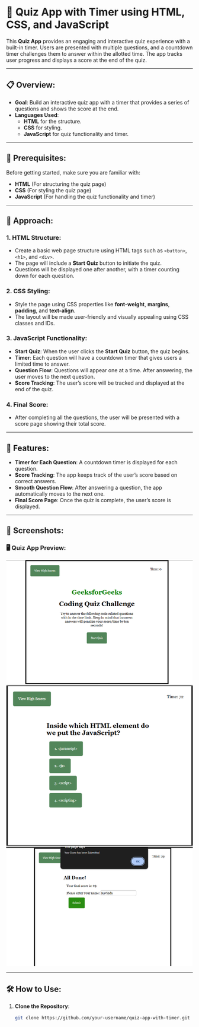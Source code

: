 # 📝 **Quiz App with Timer using HTML, CSS, and JavaScript**

This **Quiz App** provides an engaging and interactive quiz experience with a built-in timer. Users are presented with multiple questions, and a countdown timer challenges them to answer within the allotted time. The app tracks user progress and displays a score at the end of the quiz.

---

## 📋 **Overview**:

- **Goal**: Build an interactive quiz app with a timer that provides a series of questions and shows the score at the end.
- **Languages Used**: 
  - **HTML** for the structure.
  - **CSS** for styling.
  - **JavaScript** for quiz functionality and timer.

---

## 📝 **Prerequisites**:

Before getting started, make sure you are familiar with:
- **HTML** (For structuring the quiz page)
- **CSS** (For styling the quiz page)
- **JavaScript** (For handling the quiz functionality and timer)

---

## 🚀 **Approach**:

### 1. **HTML Structure**:
- Create a basic web page structure using HTML tags such as `<button>`, `<h1>`, and `<div>`.
- The page will include a **Start Quiz** button to initiate the quiz.
- Questions will be displayed one after another, with a timer counting down for each question.

### 2. **CSS Styling**:
- Style the page using CSS properties like **font-weight**, **margins**, **padding**, and **text-align**.
- The layout will be made user-friendly and visually appealing using CSS classes and IDs.
  
### 3. **JavaScript Functionality**:
- **Start Quiz**: When the user clicks the **Start Quiz** button, the quiz begins.
- **Timer**: Each question will have a countdown timer that gives users a limited time to answer.
- **Question Flow**: Questions will appear one at a time. After answering, the user moves to the next question.
- **Score Tracking**: The user’s score will be tracked and displayed at the end of the quiz.

### 4. **Final Score**:
- After completing all the questions, the user will be presented with a score page showing their total score.
  
---

## 🌟 **Features**:

- **Timer for Each Question**: A countdown timer is displayed for each question.
- **Score Tracking**: The app keeps track of the user’s score based on correct answers.
- **Smooth Question Flow**: After answering a question, the app automatically moves to the next one.
- **Final Score Page**: Once the quiz is complete, the user’s score is displayed.

---

## 📸 **Screenshots**:

### 🖥️ **Quiz App Preview**:
![Quiz App Screenshot](https://github.com/kavinda9210/QuizApp/blob/main/QuizApp/screenshot/1.PNG) 
![Quiz App Screenshot](https://github.com/kavinda9210/QuizApp/blob/main/QuizApp/screenshot/2.PNG) 
![Quiz App Screenshot](https://github.com/kavinda9210/QuizApp/blob/main/QuizApp/screenshot/3.PNG) 

---

## 🛠️ **How to Use**:

1. **Clone the Repository**:
   ```bash
   git clone https://github.com/your-username/quiz-app-with-timer.git
